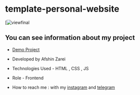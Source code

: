 
# template-personal-website

[![viewfinal](https://github.com/efshinzarei/zarinpal-bs/issues/1#issue-3031345052)

## You can see information about my project

- [Demo Project](https://personal-website-nu-beryl-66.vercel.app/) 

- Developed by Afshin Zarei

- Technologies Used - HTML , CSS , JS

- Role - Frontend

- How to reach me : with my [instagram](https://www.instagram.com/afshinzareinet) and [telegram](https://www.telegram.me/afshinzareinet)
